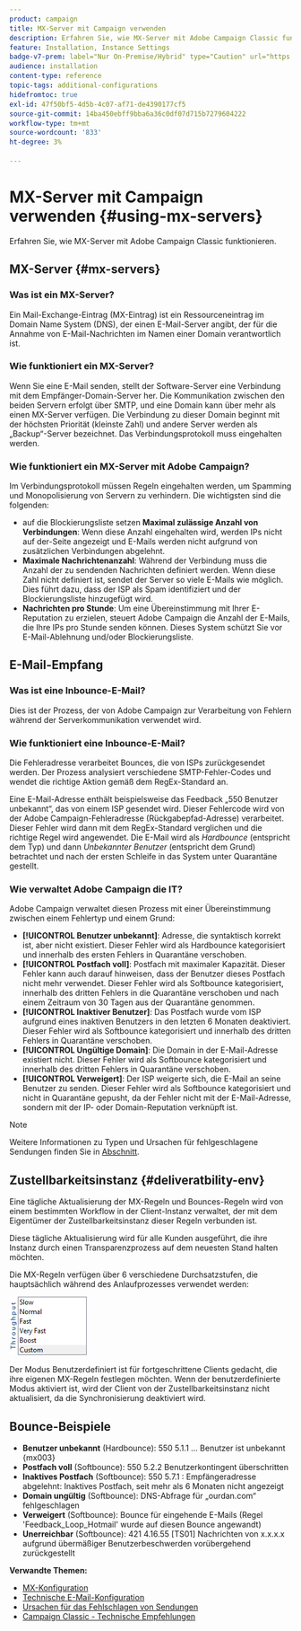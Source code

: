 ```yaml
---
product: campaign
title: MX-Server mit Campaign verwenden
description: Erfahren Sie, wie MX-Server mit Adobe Campaign Classic funktionieren
feature: Installation, Instance Settings
badge-v7-prem: label="Nur On-Premise/Hybrid" type="Caution" url="https://experienceleague.adobe.com/docs/campaign-classic/using/installing-campaign-classic/architecture-and-hosting-models/hosting-models-lp/hosting-models.html?lang=de" tooltip="Gilt nur für Hybrid- und On-Premise-Bereitstellungen"
audience: installation
content-type: reference
topic-tags: additional-configurations
hidefromtoc: true
exl-id: 47f50bf5-4d5b-4c07-af71-de4390177cf5
source-git-commit: 14ba450ebff9bba6a36c0df07d715b7279604222
workflow-type: tm+mt
source-wordcount: '833'
ht-degree: 3%

---
```


# MX-Server mit Campaign verwenden {#using-mx-servers}



Erfahren Sie, wie MX-Server mit Adobe Campaign Classic funktionieren.

## MX-Server {#mx-servers}

### Was ist ein MX-Server?

Ein Mail-Exchange-Eintrag (MX-Eintrag) ist ein Ressourceneintrag im Domain Name System (DNS), der einen E-Mail-Server angibt, der für die Annahme von E-Mail-Nachrichten im Namen einer Domain verantwortlich ist.

### Wie funktioniert ein MX-Server?

Wenn Sie eine E-Mail senden, stellt der Software-Server eine Verbindung mit dem Empfänger-Domain-Server her. Die Kommunikation zwischen den beiden Servern erfolgt über SMTP, und eine Domain kann über mehr als einen MX-Server verfügen. Die Verbindung zu dieser Domain beginnt mit der höchsten Priorität (kleinste Zahl) und andere Server werden als „Backup“-Server bezeichnet. Das Verbindungsprotokoll muss eingehalten werden.

### Wie funktioniert ein MX-Server mit Adobe Campaign?

Im Verbindungsprotokoll müssen Regeln eingehalten werden, um Spamming und Monopolisierung von Servern zu verhindern. Die wichtigsten sind die folgenden:

* auf die Blockierungsliste setzen **Maximal zulässige Anzahl von Verbindungen**: Wenn diese Anzahl eingehalten wird, werden IPs nicht auf der-Seite angezeigt und E-Mails werden nicht aufgrund von zusätzlichen Verbindungen abgelehnt.
* **Maximale Nachrichtenanzahl**: Während der Verbindung muss die Anzahl der zu sendenden Nachrichten definiert werden. Wenn diese Zahl nicht definiert ist, sendet der Server so viele E-Mails wie möglich. Dies führt dazu, dass der ISP als Spam identifiziert und der Blockierungsliste hinzugefügt wird.
* **Nachrichten pro Stunde**: Um eine Übereinstimmung mit Ihrer E-Reputation zu erzielen, steuert Adobe Campaign die Anzahl der E-Mails, die Ihre IPs pro Stunde senden können. Dieses System schützt Sie vor E-Mail-Ablehnung und/oder Blockierungsliste.

## E-Mail-Empfang

### Was ist eine Inbounce-E-Mail?

Dies ist der Prozess, der von Adobe Campaign zur Verarbeitung von Fehlern während der Serverkommunikation verwendet wird.

### Wie funktioniert eine Inbounce-E-Mail?

Die Fehleradresse verarbeitet Bounces, die von ISPs zurückgesendet werden. Der Prozess analysiert verschiedene SMTP-Fehler-Codes und wendet die richtige Aktion gemäß dem RegEx-Standard an.

Eine E-Mail-Adresse enthält beispielsweise das Feedback „550 Benutzer unbekannt“, das von einem ISP gesendet wird. Dieser Fehlercode wird von der Adobe Campaign-Fehleradresse (Rückgabepfad-Adresse) verarbeitet. Dieser Fehler wird dann mit dem RegEx-Standard verglichen und die richtige Regel wird angewendet. Die E-Mail wird als *Hardbounce* (entspricht dem Typ) und dann *Unbekannter Benutzer* (entspricht dem Grund) betrachtet und nach der ersten Schleife in das System unter Quarantäne gestellt.

### Wie verwaltet Adobe Campaign die IT?

Adobe Campaign verwaltet diesen Prozess mit einer Übereinstimmung zwischen einem Fehlertyp und einem Grund:

* **[!UICONTROL Benutzer unbekannt]**: Adresse, die syntaktisch korrekt ist, aber nicht existiert. Dieser Fehler wird als Hardbounce kategorisiert und innerhalb des ersten Fehlers in Quarantäne verschoben.
* **[!UICONTROL Postfach voll]**: Postfach mit maximaler Kapazität. Dieser Fehler kann auch darauf hinweisen, dass der Benutzer dieses Postfach nicht mehr verwendet. Dieser Fehler wird als Softbounce kategorisiert, innerhalb des dritten Fehlers in die Quarantäne verschoben und nach einem Zeitraum von 30 Tagen aus der Quarantäne genommen.
* **[!UICONTROL Inaktiver Benutzer]**: Das Postfach wurde vom ISP aufgrund eines inaktiven Benutzers in den letzten 6 Monaten deaktiviert. Dieser Fehler wird als Softbounce kategorisiert und innerhalb des dritten Fehlers in Quarantäne verschoben.
* **[!UICONTROL Ungültige Domain]**: Die Domain in der E-Mail-Adresse existiert nicht. Dieser Fehler wird als Softbounce kategorisiert und innerhalb des dritten Fehlers in Quarantäne verschoben.
* **[!UICONTROL Verweigert]**: Der ISP weigerte sich, die E-Mail an seine Benutzer zu senden. Dieser Fehler wird als Softbounce kategorisiert und nicht in Quarantäne gepusht, da der Fehler nicht mit der E-Mail-Adresse, sondern mit der IP- oder Domain-Reputation verknüpft ist.

>[!NOTE]
>
>Weitere Informationen zu Typen und Ursachen für fehlgeschlagene Sendungen finden Sie in [Abschnitt](../../delivery/using/understanding-delivery-failures.md#delivery-failure-types-and-reasons).

## Zustellbarkeitsinstanz {#deliveratbility-env}

Eine tägliche Aktualisierung der MX-Regeln und Bounces-Regeln wird von einem bestimmten Workflow in der Client-Instanz verwaltet, der mit dem Eigentümer der Zustellbarkeitsinstanz dieser Regeln verbunden ist.

Diese tägliche Aktualisierung wird für alle Kunden ausgeführt, die ihre Instanz durch einen Transparenzprozess auf dem neuesten Stand halten möchten.

Die MX-Regeln verfügen über 6 verschiedene Durchsatzstufen, die hauptsächlich während des Anlaufprozesses verwendet werden:

![](assets/mx-rules-throughput.png)

Der Modus Benutzerdefiniert ist für fortgeschrittene Clients gedacht, die ihre eigenen MX-Regeln festlegen möchten. Wenn der benutzerdefinierte Modus aktiviert ist, wird der Client von der Zustellbarkeitsinstanz nicht aktualisiert, da die Synchronisierung deaktiviert wird.

## Bounce-Beispiele

* **Benutzer unbekannt** (Hardbounce): 550 5.1.1 … Benutzer ist unbekannt {mx003}
* **Postfach voll** (Softbounce): 550 5.2.2 Benutzerkontingent überschritten
* **Inaktives Postfach** (Softbounce): 550 5.7.1 : Empfängeradresse abgelehnt: Inaktives Postfach, seit mehr als 6 Monaten nicht angezeigt
* **Domain ungültig** (Softbounce): DNS-Abfrage für „ourdan.com“ fehlgeschlagen
* **Verweigert** (Softbounce): Bounce für eingehende E-Mails (Regel &#39;Feedback_Loop_Hotmail&#39; wurde auf diesen Bounce angewandt)
* **Unerreichbar** (Softbounce): 421 4.16.55 [TS01] Nachrichten von x.x.x.x aufgrund übermäßiger Benutzerbeschwerden vorübergehend zurückgestellt

**Verwandte Themen:**
* [MX-Konfiguration](../../installation/using/email-deliverability.md#mx-configuration)
* [Technische E-Mail-Konfiguration](../../installation/using/email-deliverability.md)
* [Ursachen für das Fehlschlagen von Sendungen](../../delivery/using/understanding-delivery-failures.md)
* [Campaign Classic - Technische Empfehlungen](https://experienceleague.adobe.com/docs/deliverability-learn/deliverability-best-practice-guide/additional-resources/campaign/acc-technical-recommendations.html?lang=de)

